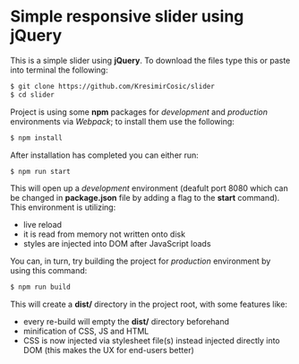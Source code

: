 # Simple responsive slider using jQuery

This is a simple slider using **jQuery**. To download the files type this or paste into terminal the following:

```sh
$ git clone https://github.com/KresimirCosic/slider
$ cd slider
```

Project is using some **npm** packages for _development_ and _production_ environments via _Webpack_; to install them use the following:

```sh
$ npm install
```

After installation has completed you can either run:

```sh
$ npm run start
```

This will open up a _development_ environment (deafult port 8080 which can be changed in **package.json** file by adding a flag to the **start** command). This environment is utilizing:

- live reload
- it is read from memory not written onto disk
- styles are injected into DOM after JavaScript loads

You can, in turn, try building the project for _production_ environment by using this command:

```sh
$ npm run build
```

This will create a **dist/** directory in the project root, with some features like:

- every re-build will empty the **dist/** directory beforehand
- minification of CSS, JS and HTML
- CSS is now injected via stylesheet file(s) instead injected directly into DOM (this makes the UX for end-users better)
